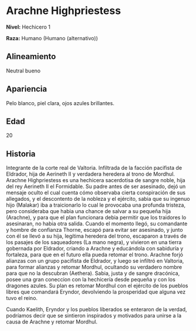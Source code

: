 # Arachne Highpriestess

**Nivel:** Hechicero 1

**Raza:** Humano (Humano (alternativo))

## Alineamiento
Neutral bueno

## Apariencia
Pelo blanco, piel clara, ojos azules brillantes.

## Edad
20

## Historia
Integrante de la corte real de Valtoria. Infiltrada de la facción pacifista de Eldrador, hija de Aerineth II y verdadera heredera al trono de Mordhul. Arachne Highpriestess es una hechicera sacerdotisa de sangre noble, hija del rey Aerineth II el Formidable. Su padre antes de ser asesinado, dejó un mensaje oculto el cual cuenta cómo observaba cierta conspiración de sus allegados, y el descontento de la nobleza y el ejército, sabia que su ingenuo hijo (Malakar) iba a traicionarlo lo cual le provocaba una profunda tristeza, pero consideraba que habia una chance de salvar a su pequeña hija (Arachne), y para que el plan funcionara debia permitir que los traidores lo asesinaran, no habia otra salida. Cuando el momento llegó, su comandante y hombre de confianza Thorne, escapó para evitar ser asesinado, y junto con él se llevó a su hija, legítima heredera del trono, escaparon a través de los pasajes de los saqueadores (La mano negra), y vivieron en una tierra gobernada por Eldrador, criando a Arachne y educándola con sabiduría y fortaleza, para que en el futuro ella pueda retomar el trono. 
Arachne forjó alianzas con un grupo pacifista de Eldrador, y luego se infiltró en Valtoria, para formar alianzas y retomar Mordhul, ocultando su verdadero nombre para que no la descubran (Aethera). Sabia, justa y de sangre dracónica, posee una gran coneccion con la hechicería desde pequeña y con los dragones azules.
Su plan es retomar Mordhul con el ejército de los pueblos libres que comandará Eryndor, devolviendo la prosperidad que alguna vez tuvo el reino.

Cuando Kaelith, Eryndor y los pueblos liberados se enteraron de la verdad, podríamos decir que se sintieron inspirados y motivados para unirse a la causa de Arachne y retomar Mordhul. 


